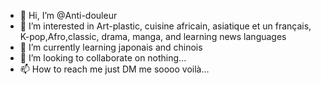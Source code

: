 - 👋 Hi, I’m @Anti-douleur
- 👀 I’m interested in Art-plastic, cuisine africain, asiatique et un français, K-pop,Afro,classic, drama, manga, and learning news languages
- 🌱 I’m currently learning japonais and chinois
- 💞️ I’m looking to collaborate on nothing...
- 📫 How to reach me just DM me soooo voilà...

<!---
Anti-douleur/Anti-douleur is a ✨ special ✨ repository because its `README.md` (this file) appears on your GitHub profile.
You can click the Preview link to take a look at your changes.
--->
